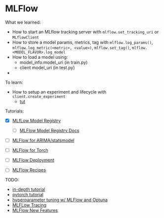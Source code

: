 # MLFlow 

What we learned:
- How to start an MLflow tracking server with `mlflow.set_tracking_uri` or `MLflowClient`
- How to store a model params, metrics, tag with `mlflow.log_params()`, 
  `mlflow.log_metric(<metric>, <value>)`, `mlflow.set_tag()`, 
  `mlflow.<MODEL_FLAVOR>.log_model`
- How to load a model using:
    * model_info.model_uri (in train.py)
    * client model_uri (in test.py)
- 


To learn:
- How to setup an experiment and lifecycle with `client.create_experiment`
    * [tut](https://mlflow.org/docs/latest/getting-started/logging-first-model/step3-create-experiment.html)


Tutorials:
- [X] [MLfLow Model Registry](https://mlflow.org/docs/latest/getting-started/registering-first-model/index.html)
    - [ ] [MLFlow Model Registry Docs](https://mlflow.org/docs/latest/model-registry.html)
- [ ] [MLFlow for ARIMA/statsmodel](https://mlflow.org/docs/latest/models.html#statsmodels-statsmodels)
- [ ] [MLFlow for Torch](https://mlflow.org/docs/latest/deep-learning/pytorch/guide/index.html)
- [ ] [MLFlow Deployment](https://mlflow.org/docs/latest/deployment/index.html)
- [ ] [MLFlow Recipes](https://mlflow.org/docs/latest/recipes.html)



TODO:
- [in-depth tutorial](https://mlflow.org/docs/latest/getting-started/logging-first-model/index.html)
- [pytorch tutorial](https://mlflow.org/docs/latest/deep-learning/pytorch/guide/index.html)
- [hyperparameter tuning w/ MLFlow and Optuna](https://mlflow.org/docs/latest/traditional-ml/hyperparameter-tuning-with-child-runs/notebooks/hyperparameter-tuning-with-child-runs.html)
- [MLFLow Tracing](https://mlflow.org/docs/latest/llms/tracing/index.html#automatic-tracing)
- [MLFlow New Features](https://mlflow.org/docs/latest/new-features/index.html)


